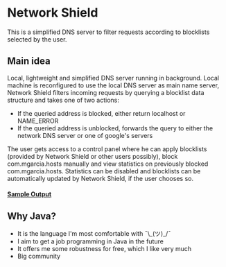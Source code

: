 # Network Shield

This is a simplified DNS server to filter requests according to blocklists selected by the user.

## Main idea
Local, lightweight and simplified DNS server running in background. Local machine is reconfigured to use the local DNS server as main name server, Network Shield filters incoming requests by querying a blocklist data structure and takes one of two actions:
- If the queried address is blocked, either return localhost or NAME_ERROR
- If the queried address is unblocked, forwards the query to either the network DNS server or one of google's servers

The user gets access to a control panel where he can apply blocklists (provided by Network Shield or other users possibly), block com.mgarcia.hosts manually and view statistics on previously blocked com.mgarcia.hosts. Statistics can be disabled and blocklists can be automatically updated by Network Shield, if the user chooses so.

#### [Sample Output](/sample_output.txt)


## Why Java?

 - It is the language I'm most comfortable with ¯\\\_(ツ)_/¯
 - I aim to get a job programming in Java in the future
 - It offers me some robustness for free, which I like very much
 - Big community
